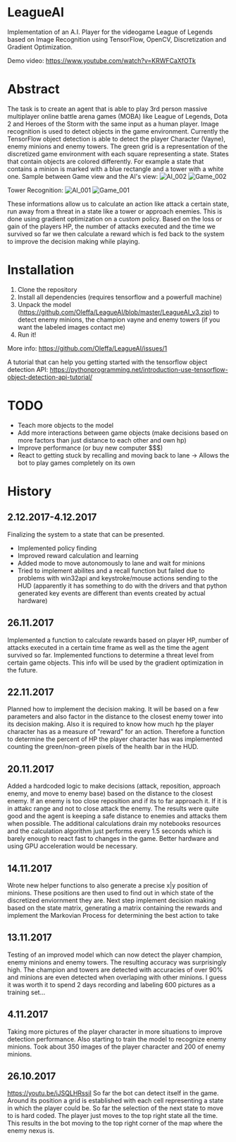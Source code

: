 # LeagueAI
Implementation of an A.I. Player for the videogame League of Legends based on Image Recognition using TensorFlow, OpenCV, Discretization and Gradient Optimization. 

Demo video: https://www.youtube.com/watch?v=KRWFCaXfOTk

# Abstract
The task is to create an agent that is able to play 3rd person massive multiplayer online battle arena games (MOBA)
like League of Legends, Dota 2 and Heroes of the Storm with the same input as a human player. Image recognition is used to detect objects in the game environment. Currently the TensorFlow object detection is able to detect the player Character (Vayne), enemy minions and enemy towers. The green grid is a representation of the discretized game environment with each square representing a state. States that contain objects are colored differently. For example a state that contains a minion is marked with a blue rectangle and a tower with a white one. Sample between Game view and the AI's view:
![AI_002](https://github.com/Oleffa/LeagueAI/blob/master/Pictures/002_LeagueAI.JPG)
![Game_002](https://github.com/Oleffa/LeagueAI/blob/master/Pictures/002_game.jpg)

Tower Recognition:
![AI_001](https://github.com/Oleffa/LeagueAI/blob/master/Pictures/001_LeagueAI.JPG)
![Game_001](https://github.com/Oleffa/LeagueAI/blob/master/Pictures/001_game.jpg)

These informations allow us to calculate an action like attack a certain state, run away from a threat in a state like a tower or approach enemies. This is done using gradient optimization on a custom policy. Based on the loss or gain of the players HP, the number of attacks executed and the time we survived so far we then calculate a reward which is fed back to the system to improve the decision making while playing.

# Installation
1. Clone the repository
2. Install all dependencies (requires tensorflow and a powerfull machine)
3. Unpack the model (https://github.com/Oleffa/LeagueAI/blob/master/LeagueAI_v3.zip) to detect enemy minions, the champion vayne and enemy towers (if you want the labeled images contact me)
4. Run it!

More info: https://github.com/Oleffa/LeagueAI/issues/1

A tutorial that can help you getting started with the tensorflow object detection API: https://pythonprogramming.net/introduction-use-tensorflow-object-detection-api-tutorial/

# TODO
- Teach more objects to the model
- Add more interactions between game objects (make decisions based on more factors than just distance to each other and own hp)
- Improve performance (or buy new computer $$$)
- React to getting stuck by recalling and moving back to lane -> Allows the bot to play games completely on its own

# History

## 2.12.2017-4.12.2017
Finalizing the system to a state that can be presented.
- Implemented policy finding
- Improved reward calculation and learning
- Added mode to move autonomously to lane and wait for minions
- Tried to implement abilites and a recall function but failed due to problems with win32api and keystroke/mouse actions sending to the HUD (apparently it has something to do with the drivers and that python generated key events are different than events created by actual hardware)


## 26.11.2017
Implemented a function to calculate rewards based on player HP, number of attacks executed in a certain time frame as well as the time the agent survived so far.
Implemented functions to determine a threat level from certain game objects. This info will be used by the gradient optimization in the future.

## 22.11.2017
Planned how to implement the decision making. It will be based on a few parameters and also factor in the distance to the closest enemy tower into its decision making. Also it is required to know how much hp the player character has as a measure of "reward" for an action.
Therefore a function to determine the percent of HP the player character has was implemented counting the green/non-green pixels of the health bar in the HUD.
## 20.11.2017
Added a hardcoded logic to make decisions (attack, reposition, approach enemy, and move to enemy base) based on the distance to the closest enemy. If an enemy is too close reposition and if its to far approach it. If it is in attakc range and not to close attack the enemy.
The results were quite good and the agent is keeping a safe distance to enemies and attacks them when possible. The additional calculations drain my notebooks resources and the calculation algorithm just performs every 1.5 seconds which is barely enough to react fast to changes in the game. Better hardware and using GPU acceleration would be necessary.
## 14.11.2017
Wrote new helper functions to also generate a precise x|y position of minions. These positions are then used to find out in which state of the discretized enviornment they are. Next step implement decision making based on the state matrix, generating a matrix containing the rewards and implement the Markovian Process for determining the best action to take
## 13.11.2017
Testing of an improved model which can now detect the player champion, enemy minions and enemy towers. The resulting accuracy was surprisingly high. The champion and towers are detected with accuracies of over 90% and minions are even detected when overlaping with other minions. I guess it was worth it to spend 2 days recording and labeling 600 pictures as a training set...
## 4.11.2017
Taking more pictures of the player character in more situations to improve detection performance. Also starting to train the model to recognize enemy minions. Took about 350 images of the player character and 200 of enemy minions.
## 26.10.2017
https://youtu.be/iJSQLHRssiI
So far the bot can detect itself in the game. Around its position a grid is established with each cell representing a state in which the player could be. So far the selection of the next state to move to is hard coded. The player just moves to the top right state all the time. This results in the bot moving to the top right corner of the map where the enemy nexus is.


